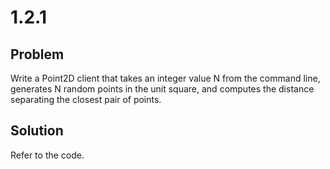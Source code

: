 # 1.2.1

## Problem

Write a Point2D client that takes an integer value N from the command line, generates N random points in the unit square, and computes the distance separating the closest pair of points.

## Solution

Refer to the code.
